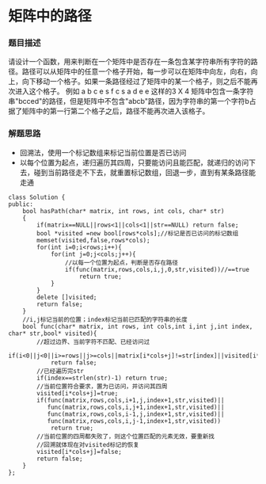 ﻿# 矩阵中的路径
### 题目描述
请设计一个函数，用来判断在一个矩阵中是否存在一条包含某字符串所有字符的路径。路径可以从矩阵中的任意一个格子开始，每一步可以在矩阵中向左，向右，向上，向下移动一个格子。如果一条路径经过了矩阵中的某一个格子，则之后不能再次进入这个格子。 例如 a b c e s f c s a d e e 这样的3 X 4 矩阵中包含一条字符串"bcced"的路径，但是矩阵中不包含"abcb"路径，因为字符串的第一个字符b占据了矩阵中的第一行第二个格子之后，路径不能再次进入该格子。

### 解题思路
* 回溯法，使用一个标记数组来标记当前位置是否已访问
* 以每个位置为起点，递归遍历其四周，只要能访问且能匹配，就递归的访问下去，碰到当前路径走不下去，就重置标记数组，回退一步，直到有某条路径能走通

```
class Solution {
public:
    bool hasPath(char* matrix, int rows, int cols, char* str)
    {
        if(matrix==NULL||rows<1||cols<1||str==NULL) return false;
        bool *visited =new bool[rows*cols];//标记是否已访问的标记数组
        memset(visited,false,rows*cols);
        for(int i=0;i<rows;i++){
            for(int j=0;j<cols;j++){
                //以每一个位置为起点，判断是否存在路径
                if(func(matrix,rows,cols,i,j,0,str,visited))//==true
                    return true;
            }
        }
        delete []visited;
        return false;
    }
    //i,j标记当前的位置；index标记当前已匹配的字符串的长度
    bool func(char* matrix, int rows, int cols,int i,int j,int index, char* str,bool* visited){
        //超过边界、当前字符不匹配、已经访问过
        if(i<0||j<0||i>=rows||j>=cols||matrix[i*cols+j]!=str[index]||visited[i*cols+j]==true)
            return false;
        //已经遍历完str
        if(index==strlen(str)-1) return true;
        //当前位置符合要求，置为已访问，并访问其四周
        visited[i*cols+j]=true;
        if(func(matrix,rows,cols,i+1,j,index+1,str,visited)||
           func(matrix,rows,cols,i,j+1,index+1,str,visited)||
           func(matrix,rows,cols,i-1,j,index+1,str,visited)||
           func(matrix,rows,cols,i,j-1,index+1,str,visited))
            return true;
        //当前位置的四周都失败了，则这个位置匹配的元素无效，要重新找
        //回溯就体现在对visited标记的恢复
        visited[i*cols+j]=false;
        return false;
    }
};
```

